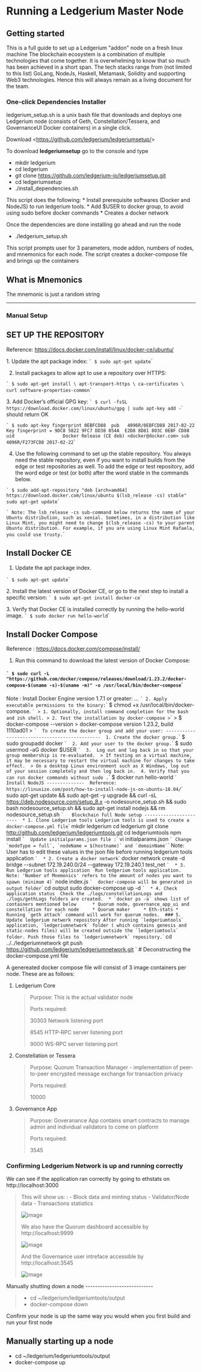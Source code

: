 Running a Ledgerium Master Node
===============================

Getting started
---------------

This is a full guide to set up a Ledgerium "addon" node on a fresh linux
machine The blockchain ecosystem is a combination of multiple
technologies that come together. It is overwhelming to know that so much
has been achieved in a short span. The tech stacks range from (not
limited to this list) GoLang, NodeJs, Haskell, Metamask, Solidity and
supporting Web3 technologies. Hence this will always remain as a living
document for the team.

### One-click Dependencies Installer

ledgerium\_setup.sh is a unix bash file that downloads and deploys one
Ledgerium node (consists of Geth, Constellation/Tessera, and
GovernanceUI Docker containers) in a single click.

Download \<<https://github.com/ledgerium/ledgeriumsetup/>\>

To download **ledgeriumsetup** go to the console and type

-   mkdir ledgerium
-   cd ledgerium
-   git clone https://github.com/ledgerium-io/ledgeriumsetup.git
-   cd ledgeriumsetup
-   ./install\_dependencies.sh

This script does the following: \* Install prerequisite softwares
(Docker and NodeJS) to run ledgerium tools. \* Add \$USER to docker
group, to avoid using sudo before docker commands \* Creates a docker
network

Once the dependencies are done installing go ahead and run the node

-   ./ledgerium\_setup.sh

This script prompts user for 3 parameters, mode addon, numbers of nodes,
and mnemonics for each node. The script creates a docker-compose file
and brings up the cointainers

What is Mnemonics
-----------------

The mnemonic is just a random string

* * * * *

### Manual Setup

SET UP THE REPOSITORY
---------------------

Reference: <https://docs.docker.com/install/linux/docker-ce/ubuntu/>

​1. Update the apt package index: `` ` $ sudo apt-get update ``\`

2.  Install packages to allow apt to use a repository over HTTPS:

`` ` $ sudo apt-get install \ apt-transport-https \ ca-certificates \ curl software-properties-common ``\`

​3. Add Docker’s official GPG key:
`` ` $ curl -fsSL https://download.docker.com/linux/ubuntu/gpg | sudo apt-key add - ``\`
should return OK

`` ` $ sudo apt-key fingerprint 0EBFCD88  pub   4096R/0EBFCD88 2017-02-22       Key fingerprint = 9DC8 5822 9FC7 DD38 854A  E2D8 8D81 803C 0EBF CD88 uid                  Docker Release (CE deb) <docker@docker.com> sub   4096R/F273FCD8 2017-02-22 ``\`

4.  Use the following command to set up the stable repository. You
    always need the stable repository, even if you want to install
    builds from the edge or test repositories as well. To add the edge
    or test repository, add the word edge or test (or both) after the
    word stable in the commands below.

`` ` $ sudo add-apt-repository "deb [arch=amd64] https://download.docker.com/linux/ubuntu $(lsb_release -cs) stable" sudo apt-get update ``\`

`` ` Note: The lsb_release -cs sub-command below returns the name of your Ubuntu distribution, such as xenial. Sometimes, in a distribution like Linux Mint, you might need to change $(lsb_release -cs) to your parent Ubuntu distribution. For example, if you are using Linux Mint Rafaela, you could use trusty. ``\`

Install Docker CE
-----------------

1.  Update the apt package index.

`` ` $ sudo apt-get update ``\`

​2. Install the latest version of Docker CE, or go to the next step to
install a specific version: `` ` $ sudo apt-get install docker-ce ``\`

​3. Verify that Docker CE is installed correctly by running the
hello-world image. `` ` $ sudo docker run hello-world ``\`

Install Docker Compose
----------------------

Reference : <https://docs.docker.com/compose/install/>

1.  Run this command to download the latest version of Docker Compose:

#### `` ` $ sudo curl -L "https://github.com/docker/compose/releases/download/1.23.2/docker-compose-$(uname -s)-$(uname -m)" -o /usr/local/bin/docker-compose ``\`

Note : Install Docker Engine version 1.7.1 or greater: ...
`` ` 2. Apply executable permissions to the binary: ``\` \$ chmod +x
/usr/local/bin/docker-compose.
`` ` > 1. Optionally, install command completion for the bash and zsh shell. > 2. Test the installation by docker-compose > ``\`
\> \$ docker-compose --version \> docker-compose version 1.23.2, build
1110ad01 \>
`` `  To create the docker group and add your user: ----------------------------------------------  1. Create the docker group. ``\`
\$ sudo groupadd docker `` `  2. Add your user to the docker group. ``\`
\$ sudo usermod -aG docker \$USER
`` `  3.  Log out and log back in so that your group membership is re-evaluated.  > If testing on a virtual machine, it may be necessary to restart the virtual machine for changes to take effect.  > On a desktop Linux environment such as X Windows, log out of your session completely and then log back in.  4. Verify that you can run docker commands without sudo . ``\`
\$ docker run hello-world
`` `  Install NodeJS --------------  Reference:  https://linuxize.com/post/how-to-install-node-js-on-ubuntu-18.04/ ``\`
sudo apt-get update && sudo apt-get -y upgrade && curl -sL
<https://deb.nodesource.com/setup_8.x> -o nodesource\_setup.sh && sudo
bash nodesource\_setup.sh && sudo apt-get install nodejs && rm
nodesource\_setup.sh
`` `   Blockchain full Node setup -----------------------  * 1. Clone Ledgerium tools Ledgerium tools is used to create a docker-compose.yml file ``\`
mkdir ledgerium cd ledgerium git clone
<http://github.com/ledgerium/ledgeriumtools.git> cd ledgeriumtools npm
install `` `  Update initialparams.json file : ``\` vi
initialparams.json
`` ` Change `modeType = full`, `nodeName = $(hostname)` and `domainName` ``\`
Note: User has to edit these values in the json file before running
ledgerium tools application `` `  * 2. Create a docker network ``\`
docker network create -d bridge --subnet 172.19.240.0/24 --gateway
172.19.240.1 test\_net
`` `  * 3. Run Ledgerium tools application  Run ledgerium tools application. Note: 'Number of Mnemonics' refers to the amount of nodes you want to spawn (minimum 4) ``\`
node index.js
`` `  docker-compose will be generated in output folder ``\` cd output
sudo docker-compose up -d
`` `  * 4. Check application status  Check the ./logs/constellationLogs and ./logs/gethLogs folders are created.  * `docker ps -a` shows list of containers mentioned below      * Quorum node, governance_app_ui and constellation for each node     * Quorum maker     * Eth-stats * Running `geth attach` command will work for quorum nodes.  ### 5. Update ledgerium network repository After running `ledgeriumtools` application, `ledgeriumnetwork` folder ( which contains genesis and static-nodes files) will be created outside the `ledgeriumtools` folder. Push those files to `ledgeriumnetwork` repository. ``\`
cd ../../ledgeriumnetwork git push
<https://github.com/ledgerium/ledgeriumnetwork.git> \` \# Deconstructing
the docker-compose.yml file

A genereated docker compose file will consist of 3 image containers per
node. These are as follows:

1.  Ledgerium Core

    > Purpose: This is the actual validator node
    >
    > Ports required:
    >
    > 30303 Network listening port
    >
    > 8545 HTTP-RPC server listening port
    >
    > 9000 WS-RPC server listening port

2.  Constellation or Tessera

    > Purpose: Quorum Transaction Manager - implementation of
    > peer-to-peer encrypted message exchange for transaction privacy
    >
    > Ports required:
    >
    > 10000

3.  Governance App

    > Purpose: Goveranance App contains smart contracts to manage admin
    > and individual validators to come on platform
    >
    > Ports required:
    >
    > 3545

### Confirming Ledgerium Network is up and running correctly

We can see if the application ran correctly by going to ethstats on
http://localhost:3000

> This will show us:
> :   -   Block data and minting status
>     -   Validator/Node data
>     -   Transactions statistics
>
> ![image](../images/3000.png)
>
> We also have the Quorum dashboard accessible by http://localhost:9999
>
> ![image](../images/9999.png)
>
> And the Governance user intreface accessible by http://localhost:3545
>
> ![image](../images/governance.png)

Manually shutting down a node ----------------------------

> -   cd \~/ledgerium/ledgeriumtools/output
> -   docker-compose down

Confirm your node is up the same way you would when you first build and
run your first node

Manually starting up a node
---------------------------

-   cd \~/ledgerium/ledgeriumtools/output
-   docker-compose up

